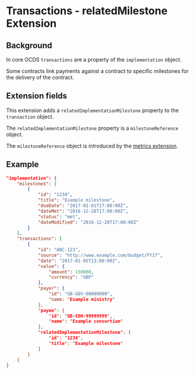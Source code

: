 # Transactions - relatedMilestone Extension

## Background

In core OCDS ```transactions``` are a property of the ```implementation``` object.

Some contracts link payments against a contract to specific milestones for the delivery of the contract.

## Extension fields

This extension adds a ```relatedImplementationMilestone``` property to the ```transaction``` object.

The ```relatedImplementationMilestone``` property is a ```milestoneReference``` object.

The ```milestoneReference``` object is introduced by the [metrics extension](https://github.com/open-contracting/ocds_metrics_extension).

## Example

```json
"implementation": {
	"milestones": [
		{
			"id": "1234",
			"title": "Example milestone",
			"dueDate": "2017-01-01T17:00:00Z",
			"dateMet": "2016-12-28T17:00:00Z",
			"status": "met",
			"dateModified": "2016-12-28T17:00:00Z"
		}
	],
	"transactions": [
		{
			"id": "ABC-123",
			"source": "http://www.example.com/budget/FY17",
			"date": "2017-01-05T13:00:00Z",
			"value": {
				"amount": 150000,
				"currency": "GBP"
			},
			"payer": {
				"id": "GB-GOV-00000000",
				"name: "Example ministry"
			},
			"payee": {
				"id": "GB-COH-99999999",
				"name": "Example consortium"
			},
			"relatedImplementationMilestone": {
				"id": "1234",
				"title": "Example milestone"
			}
		}
	]
}
```



